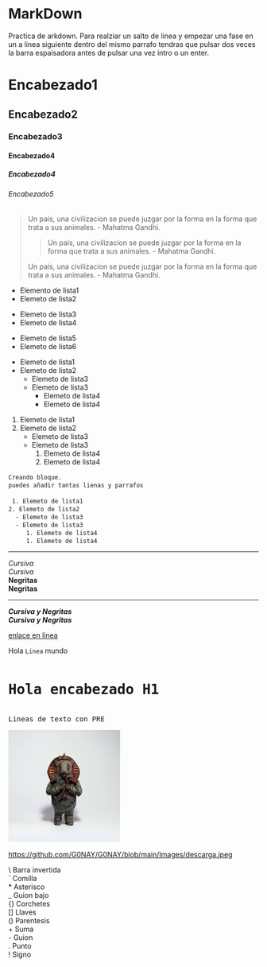 # MarkDown
Practica de arkdown. 
  Para realziar un salto de linea y empezar una fase en un a linea siguiente dentro del mismo parrafo tendras que pulsar dos veces la barra espaisadora antes de pulsar una vez intro o un enter.

# Encabezado1
## Encabezado2
### Encabezado3
#### Encabezado4
##### Encabezado4
###### Encabezado5

 > Un país, una civilizacion se puede juzgar por la forma en la forma que trata a sus animales. - Mahatma Gandhi.  
> 
> > Un país, una civilizacion se puede juzgar por la forma en la forma que trata a sus animales. - Mahatma Gandhi.  
>
> Un país, una civilizacion se puede juzgar por la forma en la forma que trata a sus animales. - Mahatma Gandhi. 

 - Elemento de lista1  
 - Elemeto de lista2 
 * Elemeto de lista3
 * Elemeto de lista4
 + Elemeto de lista5
 + Elemeto de lista6

 - Elemeto de lista1
- Elemeto de lista2
    - Elemeto de lista3
    - Elemeto de lista3
       - Elemeto de lista4
       - Elemeto de lista4 

 1. Elemeto de lista1
2. Elemeto de lista2
    - Elemeto de lista3
    - Elemeto de lista3
       1. Elemeto de lista4
       1. Elemeto de lista4 

  ~~~
Creando bloque.
puedes añadir tantas lienas y parrafos
  
   1. Elemeto de lista1
2. Elemeto de lista2
    - Elemeto de lista3
    - Elemeto de lista3
       1. Elemeto de lista4
       1. Elemeto de lista4 
~~~

---

*Cursiva*  
_Cursiva_    
**Negritas**  
__Negritas__  

---

***Cursiva y Negritas***  
___Cursiva y Negritas___


[enlace en linea](https://github.com/G0NAY)


Hola `Linea` mundo  

<pre>
<h1>Hola encabezado H1</h1>
Lineas de texto con PRE
</pre>  

<!--![Nombre de imagen](https://github.com/G0NAY/G0NAY/blob/main/Images/descarga.jpeg)-->

![Nombre de imagen](https://github.com/G0NAY/G0NAY/blob/main/Images/descarga.jpeg "Oso Afedo Custom")

<https://github.com/G0NAY/G0NAY/blob/main/Images/descarga.jpeg>

\\ Barra invertida  
\` Comilla  
\* Asterisco  
\_ Guion bajo  
\{} Corchetes  
\[] Llaves  
\() Parentesis  
\+ Suma   
\- Guion  
\. Punto  
\! Signo
